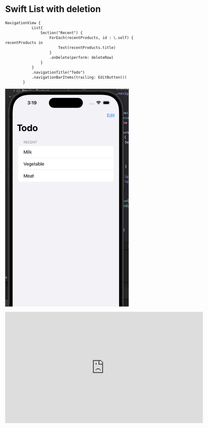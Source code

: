 # Swift List with deletion

```
NavigationView {
            List{
                Section("Recent") {
                    ForEach(recentProducts, id : \.self) { recentProducts in
                        Text(recentProducts.title)
                    }
                    .onDelete(perform: deleteRow)
                }
            }
            .navigationTitle("Todo")
            .navigationBarItems(trailing: EditButton())
        }
```

<img src="swift-list.png" alt="drawing" width="400"/>

<p align="center">
  <iframe src="https://xfido.com/publicfile/swift-list.mov" width="640" height="360" frameborder="0" allow="autoplay; fullscreen; picture-in-picture" allowfullscreen></iframe>
</p>

